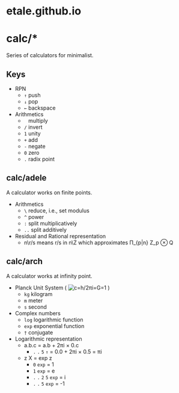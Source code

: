 etale.github.io
===============

# calc/*

Series of calculators for minimalist.

## Keys

+ RPN
  + `↑` push
  + `↓` pop
  + `←` backspace
+ Arithmetics
  + ` ` multiply
  + `/` invert
  + `1` unity
  + `+` add
  + `-` negate
  + `0` zero
  + `.` radix point

## calc/adele

A calculator works on finite points.

+ Arithmetics
  + `\` reduce, i.e., set modulus
  + `^` power
  + `:` split multiplicatively
  + `..` split additively
+ Residual and Rational representation
  + n\r/s means r/s in n\Z which approximates Π_{p|n} Z_p &otimes; Q

## calc/arch

A calculator works at infinity point.

+ Planck Unit System (
![c=h/2πi=G=1](https://latex.codecogs.com/svg.latex?c=h/2\pi%20i=G=1)
)
  + `kg` kilogram
  + `m` meter
  + `s` second
+ Complex numbers
  + `log` logarithmic function
  + `exp` exponential function
  + `†` conjugate
+ Logarithmic representation
  + a.b.c = a.b + 2πi × 0.c
    + `.` `.` `5` `↑` =  0.0 + 2πi × 0.5 = πi
  + z X = exp z
    + `0` `exp` = 1
    + `1` `exp` = e
    + `.` `.` `2` `5` `exp` = i
    + `.` `.` `5` `exp` = -1
